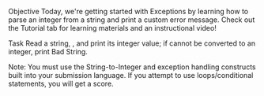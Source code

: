 Objective 
Today, we're getting started with Exceptions by learning how to parse an integer from a string and print a custom error message. Check out the Tutorial tab for learning materials and an instructional video!

Task 
Read a string, , and print its integer value; if  cannot be converted to an integer, print Bad String.

Note: You must use the String-to-Integer and exception handling constructs built into your submission language. If you attempt to use loops/conditional statements, you will get a  score.


